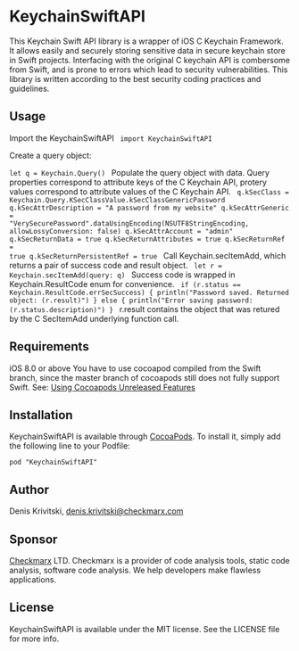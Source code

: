 # KeychainSwiftAPI

This Keychain Swift API library is a wrapper of iOS C Keychain Framework.
It allows easily and securely storing sensitive data in secure keychain store
in Swift projects. Interfacing with the original C keychain API is combersome from
Swift, and is prone to errors which lead to security vulnerabilities. This
library is written according to the best security coding practices and guidelines.

## Usage

Import the KeychainSwiftAPI
<code>
		import KeychainSwiftAPI
</code>

Create a query object:
<code>	
		let q = Keychain.Query()
</code>
Populate the query object with data. Query properties correspond to attribute keys of the C Keychain API, 
protery values correspond to attribute values of the C Keychain API. 
<code>
		q.kSecClass = Keychain.Query.KSecClassValue.kSecClassGenericPassword
        q.kSecAttrDescription = "A password from my website"
        q.kSecAttrGeneric = "VerySecurePassword".dataUsingEncoding(NSUTF8StringEncoding, allowLossyConversion: false)
        q.kSecAttrAccount = "admin"
        q.kSecReturnData = true
        q.kSecReturnAttributes = true
        q.kSecReturnRef = true
        q.kSecReturnPersistentRef = true
</code>
Call Keychain.secItemAdd, which returns a pair of success code and result object. 
<code>
        let r = Keychain.secItemAdd(query: q)
</code>
Success code is wrapped in Keychain.ResultCode enum for convenience.
<code>
        if (r.status == Keychain.ResultCode.errSecSuccess) {
            println("Password saved. Returned object: \(r.result)")
        } else {
            println("Error saving password: \(r.status.description)")
        }
</code>
r.result contains the object that was retured by the C SecItemAdd underlying function call.


## Requirements

iOS 8.0 or above
You have to use cocoapod compiled from the Swift branch, since the master branch of cocoapods still does not fully support Swift. 
See: [Using Cocoapods Unreleased Features](http://guides.cocoapods.org/using/unreleased-features)

## Installation

KeychainSwiftAPI is available through [CocoaPods](http://cocoapods.org). To install
it, simply add the following line to your Podfile:

    pod "KeychainSwiftAPI"

## Author

Denis Krivitski, denis.krivitski@checkmarx.com


## Sponsor

[Checkmarx](http://www.checkmarx.com) LTD. Checkmarx is a provider of code analysis tools, 
static code analysis, software code analysis. We help developers make flawless applications.

## License

KeychainSwiftAPI is available under the MIT license. See the LICENSE file for more info.


